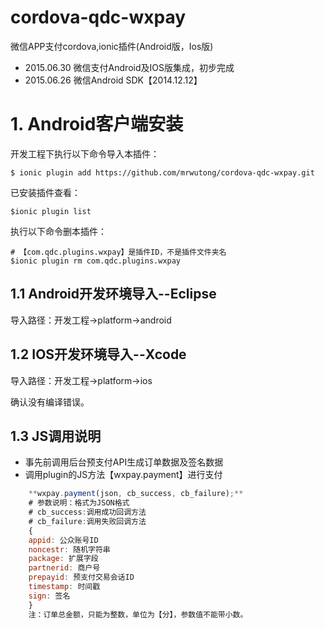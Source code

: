 # cordova-qdc-wxpay
微信APP支付cordova,ionic插件(Android版，Ios版)

* 2015.06.30 微信支付Android及IOS版集成，初步完成
* 2015.06.26 微信Android SDK【2014.12.12】

# 1. Android客户端安装
开发工程下执行以下命令导入本插件：

	$ ionic plugin add https://github.com/mrwutong/cordova-qdc-wxpay.git

已安装插件查看：

	$ionic plugin list


执行以下命令删本插件：

	# 【com.qdc.plugins.wxpay】是插件ID，不是插件文件夹名
	$ionic plugin rm com.qdc.plugins.wxpay

## 1.1 Android开发环境导入--Eclipse
导入路径：开发工程->platform->android

## 1.2 IOS开发环境导入--Xcode
导入路径：开发工程->platform->ios

确认没有编译错误。

## 1.3 JS调用说明

* 事先前调用后台预支付API生成订单数据及签名数据
* 调用plugin的JS方法【wxpay.payment】进行支付

```js
	**wxpay.payment(json, cb_success, cb_failure);**
	# 参数说明：格式为JSON格式
	# cb_success:调用成功回调方法
	# cb_failure:调用失败回调方法
	{
	appid: 公众账号ID
	noncestr: 随机字符串
	package: 扩展字段
	partnerid: 商户号
	prepayid: 预支付交易会话ID
	timestamp: 时间戳
	sign: 签名
	}
	注：订单总金额，只能为整数，单位为【分】，参数值不能带小数。
```

